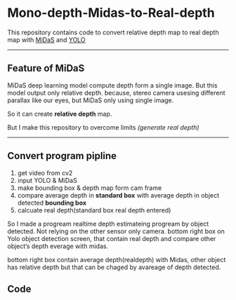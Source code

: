 # Mono-depth-Midas-to-Real-depth
This repository contains code to convert relative depth map to real depth map with [MiDaS](https://github.com/isl-org/MiDaS) and [YOLO](https://github.com/ultralytics/ultralytics)
___
## Feature of MiDaS
MiDaS deep learning model compute depth form a single image. But this model output only relative depth. because, stereo camera usesing different parallax like our eyes, but MiDaS only using single image.

So it can create **relative depth** map.

But I make this repository to overcome limits *(generate real depth)*
___
## Convert program pipline

1. get video from cv2
2. input YOLO & MiDaS
3. make bounding box & depth map form cam frame
4. compare average depth in **standard box**  with average depth in object detected **bounding box**
5. calcuate real depth(standard box real depth entered)



So I made a progream realtime depth estimateing progream by object detected. 
Not relying on the other sensor only camera. bottom right box on Yolo object detection screen, that contain real depth and compare other object’s depth everage with midas. 

bottom right box contain average depth(realdepth) with Midas, other object has relative depth but that can be chaged by avareage of depth detected. 

## Code
